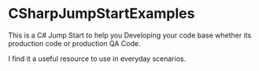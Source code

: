 # CSharpJumpStartExamples

This is a C# Jump Start to help you Developing your code base whether its production code or production QA Code.

I find it a useful resource to use in everyday scenarios.
